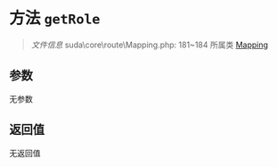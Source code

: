 # 方法 `getRole`

> *文件信息* suda\core\route\Mapping.php: 181~184
> 所属类 [Mapping](../Mapping.md)




## 参数


无参数


## 返回值

无返回值
